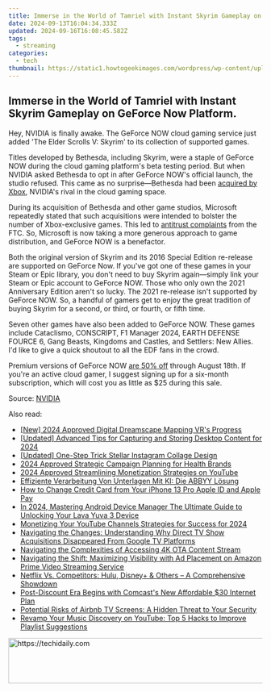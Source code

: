 ```yaml
---
title: Immerse in the World of Tamriel with Instant Skyrim Gameplay on GeForce Now Platform.
date: 2024-09-13T16:04:34.333Z
updated: 2024-09-16T16:08:45.582Z
tags:
  - streaming
categories:
  - tech
thumbnail: https://static1.howtogeekimages.com/wordpress/wp-content/uploads/2024/07/ss_5d19c69d33abca6f6271d75f371d4241c0d6b2d1.jpg
---
```


## Immerse in the World of Tamriel with Instant Skyrim Gameplay on GeForce Now Platform.

Hey, NVIDIA is finally awake. The GeForce NOW cloud gaming service just added 'The Elder Scrolls V: Skyrim' to its collection of supported games.

 Titles developed by Bethesda, including Skyrim, were a staple of GeForce NOW during the cloud gaming platform's beta testing period. But when NVIDIA asked Bethesda to opt in after GeForce NOW's official launch, the studio refused. This came as no surprise—Bethesda had been [acquired by Xbox](https://www.denofgeek.com/games/xbox-buys-bethesda-elder-scrolls-skyrim-fallout-doom-starfield/), NVIDIA's rival in the cloud gaming space.

 During its acquisition of Bethesda and other game studios, Microsoft repeatedly stated that such acquisitions were intended to bolster the number of Xbox-exclusive games. This led to [antitrust complaints](https://www.ftc.gov/legal-library/browse/cases-proceedings/2210077-microsoftactivision-blizzard-matter) from the FTC. So, Microsoft is now taking a more generous approach to game distribution, and GeForce NOW is a benefactor.

 Both the original version of Skyrim and its 2016 Special Edition re-release are supported on GeForce Now. If you've got one of these games in your Steam or Epic library, you don't need to buy Skyrim again—simply link your Steam or Epic account to GeForce NOW. Those who only own the 2021 Anniversary Edition aren't so lucky. The 2021 re-release isn't supported by GeForce NOW. So, a handful of gamers get to enjoy the great tradition of buying Skyrim for a second, or third, or fourth, or fifth time.

 Seven other games have also been added to GeForce NOW. These games include Cataclismo, CONSCRIPT, F1 Manager 2024, EARTH DEFENSE FOURCE 6, Gang Beasts, Kingdoms and Castles, and Settlers: New Allies. I'd like to give a quick shoutout to all the EDF fans in the crowd.

 Premium versions of GeForce NOW [are 50% off](https://some-skills.techidaily.com/2024-approved-the-financials-of-boosting-your-youtube-videos/) through August 18th. If you're an active cloud gamer, I suggest signing up for a six-month subscription, which will cost you as little as $25 during this sale.

 Source: [NVIDIA](https://blogs.nvidia.com/blog/geforce-now-thursday-elder-scrolls-skyrim/)

<ins class="adsbygoogle"
     style="display:block"
     data-ad-format="autorelaxed"
     data-ad-client="ca-pub-7571918770474297"
     data-ad-slot="1223367746"></ins>

<ins class="adsbygoogle"
     style="display:block"
     data-ad-client="ca-pub-7571918770474297"
     data-ad-slot="8358498916"
     data-ad-format="auto"
     data-full-width-responsive="true"></ins>

<span class="atpl-alsoreadstyle">Also read:</span>
<div><ul>
<li><a href="https://fox-hovers.techidaily.com/new-2024-approved-digital-dreamscape-mapping-vrs-progress/"><u>[New] 2024 Approved Digital Dreamscape Mapping VR's Progress</u></a></li>
<li><a href="https://video-screen-grab.techidaily.com/updated-advanced-tips-for-capturing-and-storing-desktop-content-for-2024/"><u>[Updated] Advanced Tips for Capturing and Storing Desktop Content for 2024</u></a></li>
<li><a href="https://extra-approaches.techidaily.com/updated-one-step-trick-stellar-instagram-collage-design/"><u>[Updated] One-Step Trick Stellar Instagram Collage Design</u></a></li>
<li><a href="https://extra-guidance.techidaily.com/2024-approved-strategic-campaign-planning-for-health-brands/"><u>2024 Approved Strategic Campaign Planning for Health Brands</u></a></li>
<li><a href="https://youtube-tips.techidaily.com/approved-streamlining-monetization-strategies-on-youtube/"><u>2024 Approved Streamlining Monetization Strategies on YouTube</u></a></li>
<li><a href="https://techidaily.com/effiziente-verarbeitung-von-unterlagen-mit-ki-die-abbyy-losung/"><u>Effiziente Verarbeitung Von Unterlagen Mit KI: Die ABBYY Lösung</u></a></li>
<li><a href="https://apple-account.techidaily.com/how-to-change-credit-card-from-your-iphone-13-pro-apple-id-and-apple-pay-by-drfone-ios/"><u>How to Change Credit Card from Your iPhone 13 Pro Apple ID and Apple Pay</u></a></li>
<li><a href="https://android-unlock.techidaily.com/in-2024-mastering-android-device-manager-the-ultimate-guide-to-unlocking-your-lava-yuva-3-device-by-drfone-android/"><u>In 2024, Mastering Android Device Manager The Ultimate Guide to Unlocking Your Lava Yuva 3 Device</u></a></li>
<li><a href="https://youtube-blog.techidaily.com/izing-your-youtube-channels-strategies-for-success-for-2024/"><u>Monetizing Your YouTube Channels Strategies for Success for 2024</u></a></li>
<li><a href="https://media-tips.techidaily.com/navigating-the-changes-understanding-why-direct-tv-show-acquisitions-disappeared-from-google-tv-platforms/"><u>Navigating the Changes: Understanding Why Direct TV Show Acquisitions Disappeared From Google TV Platforms</u></a></li>
<li><a href="https://media-tips.techidaily.com/navigating-the-complexities-of-accessing-4k-ota-content-stream/"><u>Navigating the Complexities of Accessing 4K OTA Content Stream</u></a></li>
<li><a href="https://media-tips.techidaily.com/navigating-the-shift-maximizing-visibility-with-ad-placement-on-amazon-prime-video-streaming-service/"><u>Navigating the Shift: Maximizing Visibility with Ad Placement on Amazon Prime Video Streaming Service</u></a></li>
<li><a href="https://media-tips.techidaily.com/netflix-vs-competitors-hulu-disneyplus-and-others-a-comprehensive-showdown/"><u>Netflix Vs. Competitors: Hulu, Disney+ & Others – A Comprehensive Showdown</u></a></li>
<li><a href="https://media-tips.techidaily.com/post-discount-era-begins-with-comcasts-new-affordable-30-internet-plan/"><u>Post-Discount Era Begins with Comcast's New Affordable $30 Internet Plan</u></a></li>
<li><a href="https://media-tips.techidaily.com/potential-risks-of-airbnb-tv-screens-a-hidden-threat-to-your-security/"><u>Potential Risks of Airbnb TV Screens: A Hidden Threat to Your Security</u></a></li>
<li><a href="https://media-tips.techidaily.com/revamp-your-music-discovery-on-youtube-top-5-hacks-to-improve-playlist-suggestions/"><u>Revamp Your Music Discovery on YouTube: Top 5 Hacks to Improve Playlist Suggestions</u></a></li>
</ul></div>

<!-- affiliate ads begin -->
<a href="https://ephamedtechinc.pxf.io/c/5597632/2137214/26400" target="_top" id="2137214">
  <img src="//a.impactradius-go.com/display-ad/26400-2137214" border="0" alt="https://techidaily.com" width="728" height="90"/>
</a>
<img height="0" width="0" src="https://ephamedtechinc.pxf.io/i/5597632/2137214/26400" style="position:absolute;visibility:hidden;" border="0" />
<!-- affiliate ads end -->

